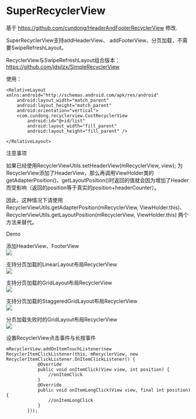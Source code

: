 # SuperRecyclerView
基于 https://github.com/cundong/HeaderAndFooterRecyclerView 修改.

SuperRecyclerView支持addHeaderView、 addFooterView、分页加载，不需要SwipeRefreshLayout。

RecyclerView与SwipeRefreshLayout组合版本： https://github.com/jdsjlzx/SimpleRecyclerView

使用：
```
<RelativeLayout xmlns:android="http://schemas.android.com/apk/res/android"
    android:layout_width="match_parent"
    android:layout_height="match_parent"
    android:orientation="vertical">
    <com.cundong.recyclerview.CustRecyclerView
        android:id="@+id/list"
        android:layout_width="fill_parent"
        android:layout_height="fill_parent" />

</RelativeLayout>
```

注意事项

如果已经使用RecyclerViewUtils.setHeaderView(mRecyclerView, view); 为RecyclerView添加了HeaderView，那么再调用ViewHolder类的getAdapterPosition()、getLayoutPosition()时返回的值就会因为增加了Header而受影响（返回的position等于真实的position+headerCounter）。

因此，这种情况下请使用RecyclerViewUtils.getAdapterPosition(mRecyclerView, ViewHolder.this)、RecyclerViewUtils.getLayoutPosition(mRecyclerView, ViewHolder.this) 两个方法来替代。

Demo

添加HeaderView、FooterView
<br>
![](https://raw.githubusercontent.com/cundong/HeaderAndFooterRecyclerView/master/art/art1.png)

支持分页加载的LinearLayout布局RecyclerView
<br>
![](https://raw.githubusercontent.com/cundong/HeaderAndFooterRecyclerView/master/art/art2.png)

支持分页加载的GridLayout布局RecyclerView
<br>
![](https://raw.githubusercontent.com/cundong/HeaderAndFooterRecyclerView/master/art/art3.png)

支持分页加载的StaggeredGridLayout布局RecyclerView
<br>
![](https://raw.githubusercontent.com/cundong/HeaderAndFooterRecyclerView/master/art/art4.png)

分页加载失败时的GridLayout布局RecyclerView
<br>
![](https://raw.githubusercontent.com/cundong/HeaderAndFooterRecyclerView/master/art/art5.png)


设置RecyclerView点击事件与长按事件
``` 
mRecyclerView.addOnItemTouchListener(new RecyclerItemClickListener(this, mRecyclerView, new RecyclerItemClickListener.OnItemClickListener() {
            @Override
            public void onItemClick(View view, int position) {
                //onItemClick
            }
            @Override
            public void onItemLongClick(View view, final int position) {
                //onItemLongClick
            }
        }));
``` 
